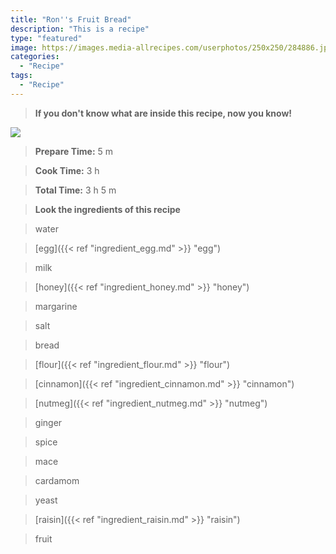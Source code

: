 ```yaml
---
title: "Ron''s Fruit Bread"
description: "This is a recipe"
type: "featured"
image: https://images.media-allrecipes.com/userphotos/250x250/284886.jpg
categories: 
  - "Recipe"
tags: 
  - "Recipe"
---
```



>**If you don't know what are inside this recipe, now you know!**

![](../images/Recipes-Banner.jpg)
> **Prepare Time:** 5 m


> **Cook Time:** 3 h


> **Total Time:** 3 h 5 m

> **Look the ingredients of this recipe**

> water

> [egg]({{< ref "ingredient_egg.md" >}} "egg")

> milk

> [honey]({{< ref "ingredient_honey.md" >}} "honey")

> margarine

> salt

> bread

> [flour]({{< ref "ingredient_flour.md" >}} "flour")

> [cinnamon]({{< ref "ingredient_cinnamon.md" >}} "cinnamon")

> [nutmeg]({{< ref "ingredient_nutmeg.md" >}} "nutmeg")

> ginger

> spice

> mace

> cardamom

> yeast

> [raisin]({{< ref "ingredient_raisin.md" >}} "raisin")

> fruit

